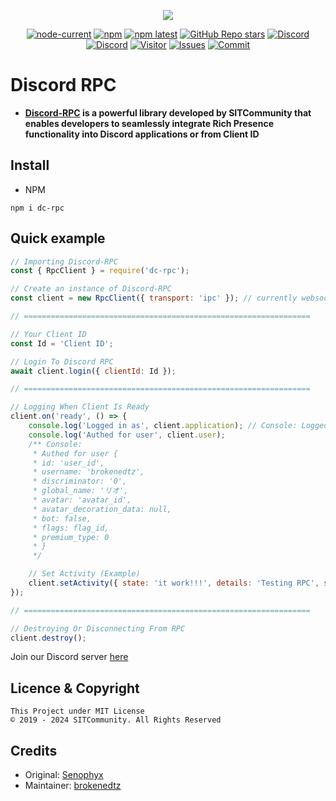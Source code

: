 <div align="center">
  <p>
    <a href="https://www.npmjs.com/package/dc-rpc" target="_blank" rel="noopener noreferrer"><img src="https://nodei.co/npm/dc-rpc.png?downloads=true&downloadRank=true&stars=true"></a>
  </p>
  <p>
    <a href="https://nodejs.org/" target="_blank" rel="noopener noreferrer"><img alt="node-current" src="https://img.shields.io/node/v/distube"></a>
    <a href="https://www.npmjs.com/package/dc-rpc" target="_blank" rel="noopener noreferrer"><img alt="npm" src="https://img.shields.io/npm/dt/dc-rpc"></a>
    <a href="https://www.npmjs.com/package/dc-rpc" target="_blank" rel="noopener noreferrer"><img alt="npm latest" src="https://img.shields.io/npm/v/dc-rpc/latest?color=blue&label=dc-rpc%40latest&logo=npm"></a>
    <a href="https://github.com/skick1234/SITCommunity/discord-rpc" target="_blank" rel="noopener noreferrer"><img alt="GitHub Repo stars" src="https://img.shields.io/github/stars/SITCommunity/discord-rpc"></a>
    <a href="https://discord.gg/qpT2AeYZRN" target="_blank" rel="noopener noreferrer"><img alt="Discord" src="https://img.shields.io/discord/887650006977347594?label=EterNomm&logo=discord"></a>
    <a href="https://discord.cyrateam.xyz" target="_blank" rel="noopener noreferrer"><img alt="Discord" src="https://img.shields.io/discord/984857299858382908?label=SITCommunity&logo=discord"></a>
    <a href="https://github.com/SITCommunity/discord-rpc" target="_blank" rel="noopener noreferrer"><img alt="Visitor" src="https://api.visitorbadge.io/api/visitors?path=https%3A%2F%2Fgithub.com%2FCyraTeam%2Fdiscord-rpc&countColor=%2337d67a&style=flat"></a>
    <a href="https://github.com/SITCommunity/discord-rpc/issues" target="_blank" rel="noopener noreferrer"><img alt="Issues" src="https://img.shields.io/github/issues/SITCommunity/discord-rpc"></a>
    <a href="https://github.com/SITCommunity/discord-rpc" target="_blank" rel="noopener noreferrer"><img alt="Commit" src="https://img.shields.io/github/commit-activity/y/SITCommunity/discord-rpc?label=Commit%20Activity&logo=github"></a>
  </p>
</div>

# Discord RPC
- **[Discord-RPC] is a powerful library developed by SITCommunity that enables developers to seamlessly integrate Rich Presence functionality into Discord applications or from Client ID**

## Install
- NPM
```
npm i dc-rpc
```

## Quick example
```js
// Importing Discord-RPC
const { RpcClient } = require('dc-rpc');

// Create an instance of Discord-RPC
const client = new RpcClient({ transport: 'ipc' }); // currently websocket not supported

// ================================================================

// Your Client ID
const Id = 'Client ID';

// Login To Discord RPC
await client.login({ clientId: Id });

// ================================================================

// Logging When Client Is Ready
client.on('ready', () => {
    console.log('Logged in as', client.application); // Console: Logged in as brokenedtz
    console.log('Authed for user', client.user);
    /** Console:
     * Authed for user {
     * id: 'user_id',
     * username: 'brokenedtz',
     * discriminator: '0',
     * global_name: 'リオ',
     * avatar: 'avatar_id',
     * avatar_decoration_data: null,
     * bot: false,
     * flags: flag_id,
     * premium_type: 0
     * }
     */

    // Set Activity (Example)
    client.setActivity({ state: 'it work!!!', details: 'Testing RPC', startTimestamp: Date.now() });
});

// ================================================================

// Destroying Or Disconnecting From RPC
client.destroy();
```

Join our Discord server [here](https://discord.gg/qpT2AeYZRN)

## Licence & Copyright

```
This Project under MIT License
© 2019 - 2024 SITCommunity. All Rights Reserved
```

## Credits
- Original: [Senophyx]
- Maintainer: [brokenedtz]

[Discord-RPC]: https://www.npmjs.com/package/dc-rpc
[Senophyx]: https://github.com/Senophyx
[brokenedtz]: https://github.com/brokenedtzjs
